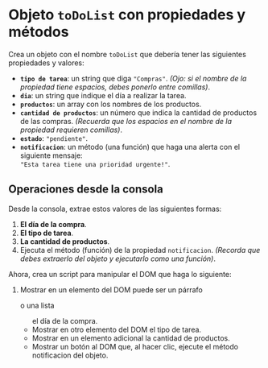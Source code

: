 # Objeto `toDoList` con propiedades y métodos

Crea un objeto con el nombre `toDoList` que debería tener las siguientes propiedades y valores:

- **`tipo de tarea`**: un string que diga `"Compras"`. *(Ojo: si el nombre de la propiedad tiene espacios, debes ponerlo entre comillas)*.
- **`dia`**: un string que indique el día a realizar la tarea.
- **`productos`**: un array con los nombres de los productos.
- **`cantidad de productos`**: un número que indica la cantidad de productos de las compras. *(Recuerda que los espacios en el nombre de la propiedad requieren comillas)*.
- **`estado`**: `"pendiente"`.
- **`notificacion`**: un método (una función) que haga una alerta con el siguiente mensaje:  
  `"Esta tarea tiene una prioridad urgente!"`.

## Operaciones desde la consola

Desde la consola, extrae estos valores de las siguientes formas:

1. **El día de la compra**.
2. **El tipo de tarea**.
3. **La cantidad de productos**.
4. Ejecuta el método (función) de la propiedad `notificacion`. *(Recorda que debes extraerlo del objeto y ejecutarlo como una función)*.

Ahora, crea un script para manipular el DOM que haga lo siguiente:


1. Mostrar en un elemento del DOM puede ser un párrafo <p> o una lista <ul> el día de la compra.
2. Mostrar en otro elemento del DOM el tipo de tarea.
3. Mostrar en un elemento adicional la cantidad de productos.
4. Mostrar un botón al DOM que, al hacer clic, ejecute el método notificacion del objeto.


